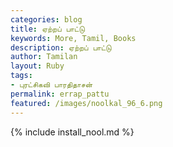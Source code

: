 ```yaml
---  
categories: blog  
title: ஏற்றப் பாட்டு
keywords: More, Tamil, Books  
description: ஏற்றப் பாட்டு
author: Tamilan  
layout: Ruby  
tags:     
- புரட்சிகவி பாரதிதாசன்
permalink: errap_pattu  
featured: /images/noolkal_96_6.png  
---  
```

{% include install_nool.md %}  
